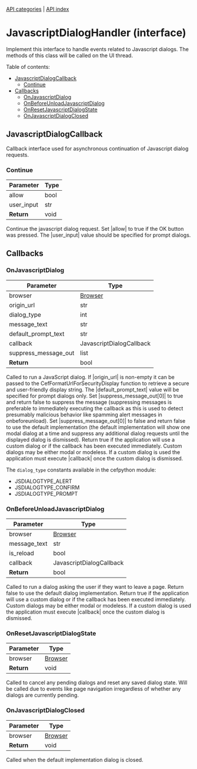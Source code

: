 [API categories](API-categories.md) | [API index](API-index.md)


# JavascriptDialogHandler (interface)

Implement this interface to handle events related to Javascript dialogs. The methods of this class will be called on the UI thread.


Table of contents:
* [JavascriptDialogCallback](#javascriptdialogcallback)
  * [Continue](#continue)
* [Callbacks](#callbacks)
  * [OnJavascriptDialog](#onjavascriptdialog)
  * [OnBeforeUnloadJavascriptDialog](#onbeforeunloadjavascriptdialog)
  * [OnResetJavascriptDialogState](#onresetjavascriptdialogstate)
  * [OnJavascriptDialogClosed](#onjavascriptdialogclosed)


## JavascriptDialogCallback

Callback interface used for asynchronous continuation of Javascript dialog
requests.


### Continue

| Parameter | Type |
| --- | --- |
| allow | bool |
| user_input | str |
| __Return__ | void |

Continue the javascript dialog request. Set |allow| to true if the OK button was
pressed. The |user_input| value should be specified for prompt dialogs.


## Callbacks


### OnJavascriptDialog

| Parameter | Type |
| --- | --- |
| browser | [Browser](Browser.md) |
| origin_url | str |
| dialog_type | int |
| message_text | str |
| default_prompt_text | str |
| callback | JavascriptDialogCallback |
| suppress_message_out | list |
| __Return__ | bool |

Called to run a JavaScript dialog. If |origin_url| is non-empty it can be
passed to the CefFormatUrlForSecurityDisplay function to retrieve a secure
and user-friendly display string. The |default_prompt_text| value will be
specified for prompt dialogs only. Set |suppress_message_out[0]| to true and
return false to suppress the message (suppressing messages is preferable to
immediately executing the callback as this is used to detect presumably
malicious behavior like spamming alert messages in onbeforeunload). Set
|suppress_message_out[0]| to false and return false to use the default
implementation (the default implementation will show one modal dialog at a
time and suppress any additional dialog requests until the displayed dialog
is dismissed). Return true if the application will use a custom dialog or
if the callback has been executed immediately. Custom dialogs may be either
modal or modeless. If a custom dialog is used the application must execute
|callback| once the custom dialog is dismissed.

The `dialog_type` constants available in the cefpython module:
* JSDIALOGTYPE_ALERT
* JSDIALOGTYPE_CONFIRM
* JSDIALOGTYPE_PROMPT


### OnBeforeUnloadJavascriptDialog

| Parameter | Type |
| --- | --- |
| browser | [Browser](Browser.md) |
| message_text | str |
| is_reload | bool |
| callback | JavascriptDialogCallback |
| __Return__ | bool |

Called to run a dialog asking the user if they want to leave a page. Return
false to use the default dialog implementation. Return true if the
application will use a custom dialog or if the callback has been executed
immediately. Custom dialogs may be either modal or modeless. If a custom
dialog is used the application must execute |callback| once the custom
dialog is dismissed.


### OnResetJavascriptDialogState

| Parameter | Type |
| --- | --- |
| browser | [Browser](Browser.md) |
| __Return__ | void |

Called to cancel any pending dialogs and reset any saved dialog state. Will
be called due to events like page navigation irregardless of whether any
dialogs are currently pending.


### OnJavascriptDialogClosed

| Parameter | Type |
| --- | --- |
| browser | [Browser](Browser.md) |
| __Return__ | void |

Called when the default implementation dialog is closed.
